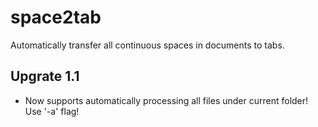 # space2tab
Automatically transfer all continuous spaces in documents to tabs.

## Upgrate 1.1
 - Now supports automatically processing all files under current folder! Use '-a' flag!
